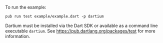 To run the example:

```
pub run test example/example.dart -p dartium
```

Dartium must be installed via the Dart SDK or available as a command line executable
`dartium`. See https://pub.dartlang.org/packages/test for more information.